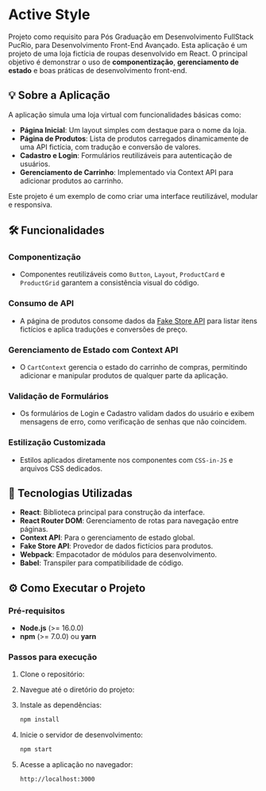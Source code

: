 # Active Style

Projeto como requisito para Pós Graduação em Desenvolvimento FullStack PucRio, para Desenvolvimento Front-End Avançado. Esta aplicação é um projeto de uma loja fictícia de roupas desenvolvido em React. O principal objetivo é demonstrar o uso de **componentização**, **gerenciamento de estado** e boas práticas de desenvolvimento front-end.

## 💡 Sobre a Aplicação
A aplicação simula uma loja virtual com funcionalidades básicas como:

- **Página Inicial**: Um layout simples com destaque para o nome da loja.
- **Página de Produtos**: Lista de produtos carregados dinamicamente de uma API fictícia, com tradução e conversão de valores.
- **Cadastro e Login**: Formulários reutilizáveis para autenticação de usuários.
- **Gerenciamento de Carrinho**: Implementado via Context API para adicionar produtos ao carrinho.

Este projeto é um exemplo de como criar uma interface reutilizável, modular e responsiva.

## 🛠️ Funcionalidades

### **Componentização**
- Componentes reutilizáveis como `Button`, `Layout`, `ProductCard` e `ProductGrid` garantem a consistência visual do código.

### **Consumo de API**
- A página de produtos consome dados da [Fake Store API](https://fakestoreapi.com/) para listar itens fictícios e aplica traduções e conversões de preço.

### **Gerenciamento de Estado com Context API**
- O `CartContext` gerencia o estado do carrinho de compras, permitindo adicionar e manipular produtos de qualquer parte da aplicação.

### **Validação de Formulários**
- Os formulários de Login e Cadastro validam dados do usuário e exibem mensagens de erro, como verificação de senhas que não coincidem.

### **Estilização Customizada**
- Estilos aplicados diretamente nos componentes com `CSS-in-JS` e arquivos CSS dedicados.

## 🚀 Tecnologias Utilizadas

- **React**: Biblioteca principal para construção da interface.
- **React Router DOM**: Gerenciamento de rotas para navegação entre páginas.
- **Context API**: Para o gerenciamento de estado global.
- **Fake Store API**: Provedor de dados fictícios para produtos.
- **Webpack**: Empacotador de módulos para desenvolvimento.
- **Babel**: Transpiler para compatibilidade de código.

## ⚙️ Como Executar o Projeto

### Pré-requisitos
- **Node.js** (>= 16.0.0)
- **npm** (>= 7.0.0) ou **yarn**

### Passos para execução

1. Clone o repositório:
  
2. Navegue até o diretório do projeto:

3. Instale as dependências:
   ```bash
   npm install
   ```

4. Inicie o servidor de desenvolvimento:
   ```bash
   npm start
   ```

5. Acesse a aplicação no navegador:
   ```
   http://localhost:3000
   ```


